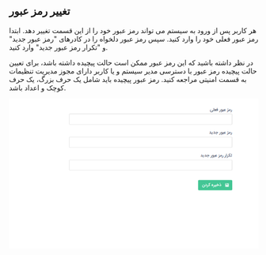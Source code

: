 ﻿## تغییر رمز عبور

هر کاربر پس از ورود به سیستم می تواند رمز عبور خود را از این قسمت تغییر دهد. ابتدا رمز عبور فعلی خود را وارد کنید. سپس رمز عبور دلخواه را در کادرهای "رمز عبور جدید" و "تکرار رمز عبور جدید" وارد کنید.

در نظر داشته باشید که این رمز عبور ممکن است حالت پیچیده داشته باشد، برای تعیین حالت پیچیده رمز عبور با دسترسی مدیر سیستم و یا کاربر دارای مجوز مدیریت تنظیمات به قسمت امنیتی مراجعه کنید. رمز عبور پیچیده باید شامل یک حرف بزرگ، یک حرف کوچک  و اعداد باشد.  

![](change%20password.png)

